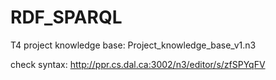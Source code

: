 # RDF_SPARQL
T4 project knowledge base:
Project_knowledge_base_v1.n3

check syntax: 
http://ppr.cs.dal.ca:3002/n3/editor/s/zfSPYqFV
